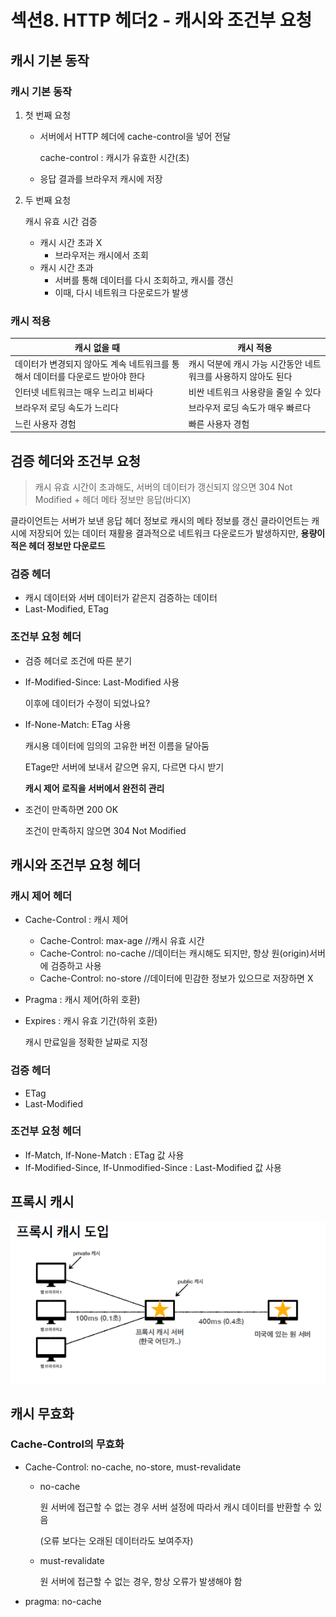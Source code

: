 # 섹션8. HTTP 헤더2 - 캐시와 조건부 요청



## 캐시 기본 동작

### 캐시 기본 동작

1. 첫 번째 요청
    - 서버에서 HTTP 헤더에 cache-control을 넣어 전달
        
        cache-control : 캐시가 유효한 시간(초)
        
    - 응답 결과를 브라우저 캐시에 저장
2. 두 번째 요청
    
    캐시 유효 시간 검증
    
    - 캐시 시간 초과 X
        - 브라우저는 캐시에서 조회
    - 캐시 시간 초과
        - 서버를 통해 데이터를 다시 조회하고, 캐시를 갱신
        - 이때, 다시 네트워크 다운로드가 발생
    

### 캐시 적용

| 캐시 없을 때 | 캐시 적용 |
| --- | --- |
| 데이터가 변경되지 않아도 계속 네트워크를 통해서 데이터를 다운로드 받아야 한다 | 캐시 덕분에 캐시 가능 시간동안 네트워크를 사용하지 않아도 된다 |
| 인터넷 네트워크는 매우 느리고 비싸다 | 비싼 네트워크 사용량을 줄일 수 있다 |
| 브라우저 로딩 속도가 느리다 | 브라우저 로딩 속도가 매우 빠르다 |
| 느린 사용자 경험 | 빠른 사용자 경험 |

## 검증 헤더와 조건부 요청

> 캐시 유효 시간이 초과해도, 서버의 데이터가 갱신되지 않으면
304 Not Modified + 헤더 메타 정보만 응답(바디X)

클라이언트는 서버가 보낸 응답 헤더 정보로 캐시의 메타 정보를 갱신
클라이언트는 캐시에 저장되어 있는 데이터 재활용
결과적으로 네트워크 다운로드가 발생하지만, **용량이 적은 헤더 정보만 다운로드**
> 

 

### 검증 헤더

- 캐시 데이터와 서버 데이터가 같은지 검증하는 데이터
- Last-Modified, ETag

### 조건부 요청 헤더

- 검증 헤더로 조건에 따른 분기
- If-Modified-Since: Last-Modified 사용
    
    이후에 데이터가 수정이 되었나요?
    
- If-None-Match: ETag 사용
    
    캐시용 데이터에 임의의 고유한 버전 이름을 달아둠
    
    ETage만 서버에 보내서 같으면 유지, 다르면 다시 받기
    
    **캐시 제어 로직을 서버에서 완전히 관리**
    
- 조건이 만족하면 200 OK
    
    조건이 만족하지 않으면 304 Not Modified
    

## 캐시와 조건부 요청 헤더

### 캐시 제어 헤더

- Cache-Control : 캐시 제어
    - Cache-Control: max-age  //캐시 유효 시간
    - Cache-Control: no-cache //데이터는 캐시해도 되지만, 항상 원(origin)서버에 검증하고 사용
    - Cache-Control: no-store //데이터에 민감한 정보가 있으므로 저장하면 X
- Pragma : 캐시 제어(하위 호환)
- Expires : 캐시 유효 기간(하위 호환)
    
    캐시 만료일을 정확한 날짜로 지정
    

### 검증 헤더

- ETag
- Last-Modified

### 조건부 요청 헤더

- If-Match, If-None-Match : ETag 값 사용
- If-Modified-Since, If-Unmodified-Since : Last-Modified 값 사용

## 프록시 캐시

![Untitled](./img/section08/img1.png)

## 캐시 무효화

### Cache-Control의 무효화

- Cache-Control: no-cache, no-store, must-revalidate
    - no-cache
        
        원 서버에 접근할 수 없는 경우 서버 설정에 따라서 캐시 데이터를 반환할 수 있음
        
        (오류 보다는 오래된 데이터라도 보여주자)
        
    - must-revalidate
        
        원 서버에 접근할 수 없는 경우, 항상 오류가 발생해야 함
        
- pragma: no-cache